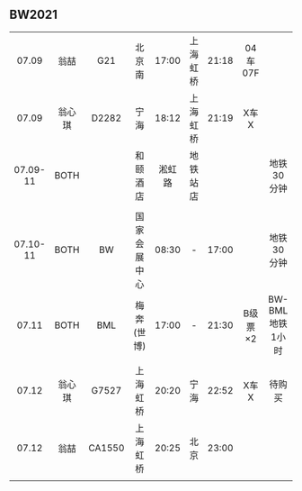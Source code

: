## BW2021

|        |      |      |            |       |        |       |         |      |
| :----: | :--: | :--: | :--------: | :---: |  :--:  | :---: | :-----: | :--: |
| 07.09  | 翁喆 |  G21 |   北京南   | 17:00 |上海虹桥| 21:18 | 04车07F |      |
| 07.09  |翁心琪| D2282|    宁海    | 18:12 |上海虹桥| 21:19 | X车X    |      |
|07.09-11| BOTH |      |  和颐酒店  | 淞虹路|地铁站店|       |         | 地铁30分钟 |
|        |      |      |            |       |        |       |         |      |
|07.10-11| BOTH |  BW  |国家会展中心| 08:30 |   -    | 17:00 |         | 地铁30分钟 |
| 07.11  | BOTH |  BML | 梅奔(世博) | 17:00 |   -    | 21:30 | B级票×2 | BW-BML地铁1小时 |
|        |      |      |            |       |        |       |         |      |
| 07.12  |翁心琪| G7527|  上海虹桥  | 20:20 |  宁海  | 22:52 | X车X    | 待购买 |
| 07.12  | 翁喆 |CA1550|  上海虹桥  | 20:25 |  北京  | 23:00 |         |      |
|        |      |      |            |       |        |       |         |      |
